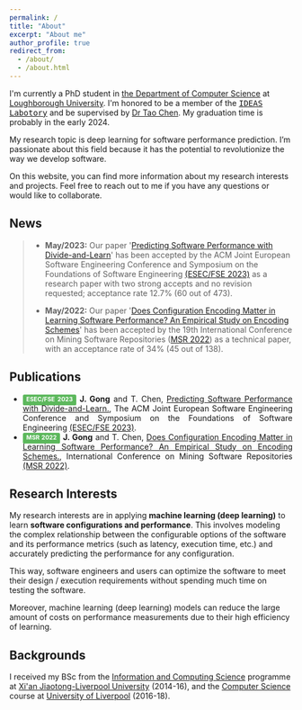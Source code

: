 ```yaml
---
permalink: /
title: "About"
excerpt: "About me"
author_profile: true
redirect_from: 
  - /about/
  - /about.html
---
```


I'm currently a PhD student in [the Department of Computer Science](https://www.lboro.ac.uk/departments/compsci/) 
at [Loughborough University](https://www.lboro.ac.uk/). I'm honored to be a member of the [<kbd>IDEAS Labotory</kbd>](https://ideas-labo.github.io/)
and be supervised by [Dr Tao Chen](https://scholar.google.co.uk/citations?user=K4teyvoAAAAJ&hl=en). My graduation time is probably in the early 2024.

My research topic is deep learning for software performance prediction. 
I’m passionate about this field because it has the potential to revolutionize the way we develop software. 

On this website, you can find more information about my research interests and projects. 
Feel free to reach out to me if you have any questions or would like to collaborate.

## News
>* **May/2023:** Our paper '[Predicting Software Performance with Divide-and-Learn](https://arxiv.org/abs/2203.15988)' has been accepted by the ACM Joint European Software Engineering Conference and Symposium on the Foundations of Software Engineering [(ESEC/FSE 2023)](https://2023.esec-fse.org/) as a research paper with two strong accepts and no revision requested; acceptance rate 12.7% (60 out of 473). 
>
>
>* **May/2022:** Our paper '[Does Configuration Encoding Matter in Learning Software Performance? An Empirical Study on Encoding Schemes](https://arxiv.org/abs/2203.15988)' 
has been accepted by the 19th International Conference on Mining Software Repositories ([MSR 2022](https://conf.researchr.org/details/msr-2022/msr-2022-technical-papers/1/Does-Configuration-Encoding-Matter-in-Learning-Software-Performance-An-Empirical-Stu)) 
as a technical paper, with an acceptance rate of 34% (45 out of 138).

## Publications
* <div style="text-align: justify"><span style="background-color:#5cb85c;display: inline;padding: .2em .6em .3em;font-size: 75%;font-weight: bold;line-height: 1;color: #ffffff;text-align: center;white-space: nowrap;vertical-align: baseline;border-radius: .25em;">ESEC/FSE 2023</span>  <b>J. Gong</b> and T. Chen, <a href="https://arxiv.org/abs/2203.15988">Predicting Software Performance with Divide-and-Learn.</a>, The ACM Joint European Software Engineering Conference and Symposium on the Foundations of Software Engineering <a href="https://2023.esec-fse.org/">(ESEC/FSE 2023)</a>. </div>

* <div style="text-align: justify"><span style="background-color:#5cb85c;display: inline;padding: .2em .6em .3em;font-size: 75%;font-weight: bold;line-height: 1;color: #ffffff;text-align: center;white-space: nowrap;vertical-align: baseline;border-radius: .25em;">MSR 2022</span>  <b>J. Gong</b> and T. Chen, <a href="https://arxiv.org/abs/2203.15988">Does Configuration Encoding Matter in Learning Software Performance? An Empirical Study on Encoding Schemes.</a>, International Conference on Mining Software Repositories <a href="https://conf.researchr.org/details/msr-2022/msr-2022-technical-papers/1/Does-Configuration-Encoding-Matter-in-Learning-Software-Performance-An-Empirical-Stu">(MSR 2022)</a>. </div>


## Research Interests
My research interests are in applying **machine learning (deep learning)** to learn **software configurations and performance**. 
This involves modeling the complex relationship between the configurable options of the software and its performance metrics (such as latency, execution time, etc.) 
and accurately predicting the performance for any configuration. 

This way, software engineers and users can optimize the software to meet their design / execution requirements without spending much time on testing the software. 

Moreover, machine learning (deep learning) models can reduce the large amount of costs on performance measurements due to their high efficiency of learning.

## Backgrounds
I received my BSc from the [Information and Computing Science](https://www.xjtlu.edu.cn/en/study/undergraduate/information-and-computing-science)
programme at [Xi'an Jiaotong-Liverpool University](https://www.xjtlu.edu.cn/) (2014-16), and 
the [Computer Science](https://www.liverpool.ac.uk/courses/2024/computer-science-bsc-hons) 
course at [University of Liverpool](https://www.liverpool.ac.uk/) (2016-18). 
